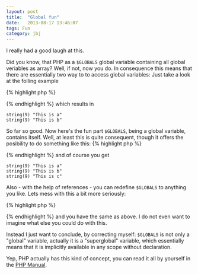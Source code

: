 ```yaml
---
layout: post
title:  "Global fun"
date:   2013-08-17 13:46:07
tags: Fun
category: jbj
---
```


I really had a good laugh at this.

Did you know, that PHP as a `$GLOBALS` global variable containing all global veriables as array? Well, if not, now you do. In consequence this means that there are essentially two way to to access global variables: Just take a look at the folling example

{% highlight php %}
<?php
$a = "This is a";
$GLOBALS['b'] = "This is b";
var_dump($GLOBALS['a']);
var_dump($b);
?>
{% endhighlight %}
which results in

```
string(9) "This is a"
string(9) "This is b"
```

So far so good. Now here's the fun part `$GLOBALS`, being a global variable, contains itself. Well, at least this is quite consequent, though it offers the posibility to do something like this:
{% highlight php %}
<?php
$a = "This is a";
$GLOBALS['b'] = "This is b";
$GLOBALS['GLOBALS']['c'] = "This is c";
var_dump($GLOBALS['a']);
var_dump($GLOBALS['GLOBALS']['b']);
var_dump($c);
?>
{% endhighlight %}
and of course you get

```
string(9) "This is a"
string(9) "This is b"
string(9) "This is c"
```

Also - with the help of references - you can redefine `$GLOBALS` to anything you like. Lets mess with this a bit more seriously:

{% highlight php %}
<?php
$a = &$GLOBALS;
$a['b'] = "This is b";
$a['a']['c'] = "This is c";
$a['a'] = "This is a";
var_dump($a);
var_dump($b);
var_dump($c);
?>
{% endhighlight %}
and you have the same as above. I do not even want to imagine what else you could do with this.

Instead I just want to conclude, by correcting myself: `$GLOBALS` is not only a "global" variable, actually it is a "superglobal" variable, which essentially means that it is implicitly available in any scope without declaration.

Yep, PHP actually has this kind of concept, you can read it all by yourself in the [PHP Manual](http://www.php.net/manual/en/language.variables.superglobals.php).
